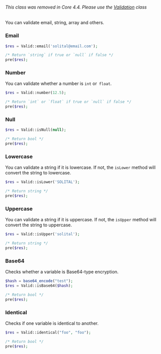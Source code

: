 <div class="alert alert-info mt-4" role="alert">
    <h6 class="fw-semibold">
    This class was removed in Core 4.4. Please use the <a href="https://solital.github.io/site/docs/4.x/validation/">Validation</a> class
    </h6>
</div>

You can validate email, string, array and others.

### Email

```php
$res = Valid::email('solital@email.com');

/* Return `string` if true or `null` if false */
pre($res);
```

### Number

You can validate whether a number is `int` or` float`. 

```php
$res = Valid::number(12.5);

/* Return `int` or `float` if true or `null` if false */
pre($res);
```

### Null

```php
$res = Valid::isNull(null);

/* Return bool */
pre($res);
```

### Lowercase

You can validate a string if it is lowercase. If not, the `isLower` method will 
convert the string to lowercase. 

```php
$res = Valid::isLower('SOLITAL');

/* Return string */
pre($res);
```

### Uppercase

You can validate a string if it is uppercase. If not, the `isUpper` method will 
convert the string to uppercase. 

```php
$res = Valid::isUpper('solital');

/* Return string */
pre($res);
```

### Base64

Checks whether a variable is Base64-type encryption.

```php
$hash = base64_encode("test");
$res = Valid::isBase64($hash);

/* Return bool */
pre($res);
```

### Identical 

Checks if one variable is identical to another.

```php
$res = Valid::identical("foo", "foo");

/* Return bool */
pre($res);
```